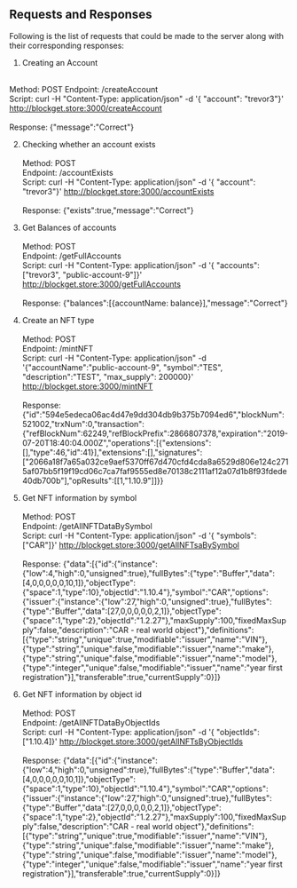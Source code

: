## Requests and Responses

Following is the list of requests that could be made to the server along with their corresponding responses:

1. Creating an Account <br><br>

Method: POST 
Endpoint: /createAccount <br>
Script: curl -H "Content-Type: application/json" -d '{ "account": "trevor3"}' http://blockget.store:3000/createAccount<br><br>
Response: {"message":"Correct"}

2. Checking whether an account exists <br><br>
Method: POST<br> 
Endpoint: /accountExists<br>
Script: curl -H "Content-Type: application/json" -d '{ "account": "trevor3"}' http://blockget.store:3000/accountExists<br><br>
Response: {"exists":true,"message":"Correct"}

3. Get Balances of accounts<br><br>
Method: POST <br>
Endpoint: /getFullAccounts<br>
Script: curl -H "Content-Type: application/json" -d '{ "accounts": ["trevor3", "public-account-9"]}' http://blockget.store:3000/getFullAccounts<br><br>
Response: {"balances":[{accountName: balance}],"message":"Correct"}

4. Create an NFT type <br><br>
Method: POST <br>
Endpoint: /mintNFT<br>
Script: curl -H "Content-Type: application/json" -d '{"accountName":"public-account-9", "symbol":"TES", "description":"TEST", "max_supply": 200000}' http://blockget.store:3000/mintNFT<br><br>
Response: 
{"id":"594e5edeca06ac4d47e9dd304db9b375b7094ed6","blockNum":521002,"trxNum":0,"transaction":{"refBlockNum":62249,"refBlockPrefix":2866807378,"expiration":"2019-07-20T18:40:04.000Z","operations":[{"extensions":[],"type":46,"id":41}],"extensions":[],"signatures":["2066a18f7a65a032ce9aef5370ff67d470cfd4cda8a6529d806e124c2715af07bb5f19f19cd06c7ca7faf9555ed8e70138c2111af12a07d1b8f93fdede40db700b"],"opResults":[[1,"1.10.9"]]}}

5. Get NFT information by symbol<br><br>
Method: POST <br>
Endpoint: /getAllNFTDataBySymbol<br>
Script: curl -H "Content-Type: application/json" -d '{ "symbols": ["CAR"]}' http://blockget.store:3000/getAllNFTsaBySymbol<br><br>
Response:
 {"data":[{"id":{"instance":{"low":4,"high":0,"unsigned":true},"fullBytes":{"type":"Buffer","data":[4,0,0,0,0,0,10,1]},"objectType":{"space":1,"type":10},"objectId":"1.10.4"},"symbol":"CAR","options":{"issuer":{"instance":{"low":27,"high":0,"unsigned":true},"fullBytes":{"type":"Buffer","data":[27,0,0,0,0,0,2,1]},"objectType":{"space":1,"type":2},"objectId":"1.2.27"},"maxSupply":100,"fixedMaxSupply":false,"description":"CAR - real world object"},"definitions":[{"type":"string","unique":true,"modifiable":"issuer","name":"VIN"},{"type":"string","unique":false,"modifiable":"issuer","name":"make"},{"type":"string","unique":false,"modifiable":"issuer","name":"model"},{"type":"integer","unique":false,"modifiable":"issuer","name":"year first registration"}],"transferable":true,"currentSupply":0}]}

 6. Get NFT information by object id<br><br>
 Method: POST <br>
 Endpoint: /getAllNFTDataByObjectIds<br>
 Script: curl -H "Content-Type: application/json" -d '{ "objectIds": ["1.10.4]}' http://blockget.store:3000/getAllNFTsByObjectIds<br><br>
 Response:
 {"data":[{"id":{"instance":{"low":4,"high":0,"unsigned":true},"fullBytes":{"type":"Buffer","data":[4,0,0,0,0,0,10,1]},"objectType":{"space":1,"type":10},"objectId":"1.10.4"},"symbol":"CAR","options":{"issuer":{"instance":{"low":27,"high":0,"unsigned":true},"fullBytes":{"type":"Buffer","data":[27,0,0,0,0,0,2,1]},"objectType":{"space":1,"type":2},"objectId":"1.2.27"},"maxSupply":100,"fixedMaxSupply":false,"description":"CAR - real world object"},"definitions":[{"type":"string","unique":true,"modifiable":"issuer","name":"VIN"},{"type":"string","unique":false,"modifiable":"issuer","name":"make"},{"type":"string","unique":false,"modifiable":"issuer","name":"model"},{"type":"integer","unique":false,"modifiable":"issuer","name":"year first registration"}],"transferable":true,"currentSupply":0}]}